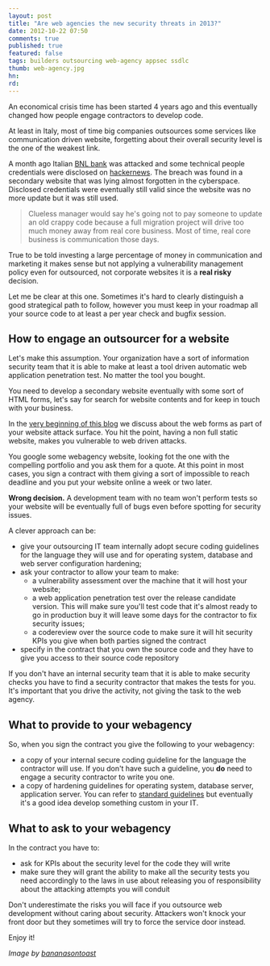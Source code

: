 ```yaml
---
layout: post
title: "Are web agencies the new security threats in 2013?"
date: 2012-10-22 07:50
comments: true
published: true
featured: false
tags: builders outsourcing web-agency appsec ssdlc
thumb: web-agency.jpg
hn:
rd:
---
```


An economical crisis time has been started 4 years ago and this eventually
changed how people engage contractors to develop code.

At least in Italy, most of time big companies outsources some services like
communication driven website, forgetting about their overall security level is
the one of the weakest link.

<!-- more -->

A month ago Italian [BNL bank](http://www.bnl.it) was attacked and some
technical people credentials were disclosed on [hackernews](http://news.thehackernews.com/101).
The breach was found in a secondary website that was lying almost forgotten in
the cyberspace.
Disclosed credentials were eventually still valid since the website was no more
update but it was still used.

> Clueless manager would say he's going not to pay someone to update an old
> crappy code because a full migration project will drive too much money away
> from real core business. Most of time, real core business is communication
> those days.

True to be told investing a large percentage of money in communication and
marketing it makes sense but not applying a vulnerability management policy
even for outsourced, not corporate websites it is a **real risky** decision.

Let me be clear at this one. Sometimes it's hard to clearly distinguish a good
strategical path to follow, however you must keep in your roadmap all your
source code to at least a per year check and bugfix session.

## How to engage an outsourcer for a website

Let's make this assumption. Your organization have a sort of information
security team that it is able to make at least a tool driven automatic web
application penetration test. No matter the tool you bought.

You need to develop a secondary website eventually with some sort of HTML
forms, let's say for search for website contents and for keep in touch with
your business.

In the [very beginning of this blog](http://armoredcode.com/blog/understanding-your-attack-exposure/)
we discuss about the web forms as part of your website attack surface. You hit
the point, having a non full static website, makes you vulnerable to web driven
attacks.

You google some webagency website, looking fot the one with the compelling
portfolio and you ask them for a quote.
At this point in most cases, you sign a contract with them giving a sort of
impossible to reach deadline and you put your website online a week or two
later.

**Wrong decision.** A development team with no team won't perform tests so your
website will be eventually full of bugs even before spotting for security
issues.

A clever approach can be:

* give your outsourcing IT team internally adopt secure coding guidelines for
  the language they will use and for operating system, database and web server
  configuration hardening;
* ask your contractor to allow your team to make:
  * a vulnerability assessment over the machine that it will host your website;
  * a web application penetration test over the release candidate version. This
    will make sure you'll test code that it's almost ready to go in production
    buy it will leave some days for the contractor to fix security issues;
  * a codereview over the source code to make sure it will hit security KPIs
    you give when both parties signed the contract
* specify in the contract that you own the source code and they have to give
  you access to their source code repository

If you don't have an internal security team that it is able to make security
checks you have to find a security contractor that makes the tests for you.
It's important that you drive the activity, not giving the task to the web
agency.

## What to provide to your webagency

So, when you sign the contract you give the following to your webagency:

* a copy of your internal secure coding guideline for the language the
  contractor will use. If you don't have such a guideline, you **do** need to
  engage a security contractor to write you one.
* a copy of hardening guidelines for operating system, database server,
  application server. You can refer to [standard guidelines](http://www.cisecurity.org/)
  but eventually it's a good idea develop something custom in your IT.

## What to ask to your webagency

In the contract you have to:

* ask for KPIs about the security level for the code they will write
* make sure they will grant the ability to make all the security tests you need
  accordingly to the laws in use about releasing you of responsibility about
  the attacking attempts you will conduit

Don't underestimate the risks you will face if you outsource web development
without caring about security.
Attackers won't knock your front door but they sometimes will try to force the
service door instead.

Enjoy it!

_Image by [bananasontoast](http://www.flickr.com/photos/bananasontoast/4825924954/)_
